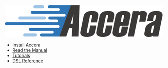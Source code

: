 [//]: # (Project: Accera)
[//]: # (Version: 1.2.0)

![logo](assets/Accera_darktext.png)

* [Install Accera](Install/README.md)
* [Read the Manual](<Manual/README.md>)
* [Tutorials](<Tutorials/README.md>)
* [DSL Reference](<Reference/accera.md>)
